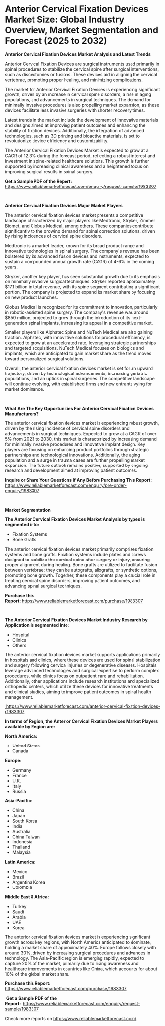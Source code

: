 <p><h1>Anterior Cervical Fixation Devices Market Size: Global Industry Overview, Market Segmentation and Forecast (2025 to 2032)</h1></p><p><strong>Anterior Cervical Fixation Devices Market Analysis and Latest Trends</strong></p>
<p><p>Anterior Cervical Fixation Devices are surgical instruments used primarily in spinal procedures to stabilize the cervical spine after surgical interventions, such as discectomies or fusions. These devices aid in aligning the cervical vertebrae, promoting proper healing, and minimizing complications.</p><p>The market for Anterior Cervical Fixation Devices is experiencing significant growth, driven by an increase in cervical spine disorders, a rise in aging populations, and advancements in surgical techniques. The demand for minimally invasive procedures is also propelling market expansion, as these devices facilitate less invasive surgeries with shorter recovery times.</p><p>Latest trends in the market include the development of innovative materials and designs aimed at improving patient outcomes and enhancing the stability of fixation devices. Additionally, the integration of advanced technologies, such as 3D printing and bioactive materials, is set to revolutionize device efficiency and customizability. </p><p>The Anterior Cervical Fixation Devices Market is expected to grow at a CAGR of 12.3% during the forecast period, reflecting a robust interest and investment in spine-related healthcare solutions. This growth is further supported by increasing clinical awareness and a heightened focus on improving surgical results in spinal surgery.</p></p>
<p><strong>Get a Sample PDF of the Report:&nbsp;</strong> <a href="https://www.reliablemarketforecast.com/enquiry/request-sample/1983307?utm_campaign=2750&utm_medium=2&utm_source=Github&utm_content=ia&utm_term=05032025&utm_id=anterior-cervical-fixation-devices">https://www.reliablemarketforecast.com/enquiry/request-sample/1983307</a></p>
<p>&nbsp;</p>
<p><strong>Anterior Cervical Fixation Devices Major Market Players</strong></p>
<p><p>The anterior cervical fixation devices market presents a competitive landscape characterized by major players like Medtronic, Stryker, Zimmer Biomet, and Globus Medical, among others. These companies contribute significantly to the growing demand for spinal correction solutions, driven by rising incidences of cervical spine disorders.</p><p>Medtronic is a market leader, known for its broad product range and innovative technologies in spinal surgery. The company's revenue has been bolstered by its advanced fusion devices and instruments, expected to sustain a compounded annual growth rate (CAGR) of 4-6% in the coming years.</p><p>Stryker, another key player, has seen substantial growth due to its emphasis on minimally invasive surgical techniques. Stryker reported approximately $17.1 billion in total revenue, with its spine segment contributing a significant portion. The company is projected to expand its market share by focusing on new product launches.</p><p>Globus Medical is recognized for its commitment to innovation, particularly in robotic-assisted spine surgery. The company's revenue was around $850 million, projected to grow through the introduction of its next-generation spinal implants, increasing its appeal in a competitive market.</p><p>Smaller players like Alphatec Spine and NuTech Medical are also gaining traction. Alphatec, with innovative solutions for procedural efficiency, is expected to grow at an accelerated rate, leveraging strategic partnerships and targeted acquisitions. NuTech Medical focuses on biologics and implants, which are anticipated to gain market share as the trend moves toward personalized surgical solutions.</p><p>Overall, the anterior cervical fixation devices market is set for an upward trajectory, driven by technological advancements, increasing geriatric populations, and an uptick in spinal surgeries. The competitive landscape will continue evolving, with established firms and new entrants vying for market dominance.</p></p>
<p>&nbsp;</p>
<p><strong>What Are The Key Opportunities For Anterior Cervical Fixation Devices Manufacturers?</strong></p>
<p><p>The anterior cervical fixation devices market is experiencing robust growth, driven by the rising incidence of cervical spine disorders and advancements in surgical techniques. Expected to grow at a CAGR of over 5% from 2023 to 2030, this market is characterized by increasing demand for minimally invasive procedures and innovative implant design. Key players are focusing on enhancing product portfolios through strategic partnerships and technological innovations. Additionally, the aging population and a surge in trauma cases are further propelling market expansion. The future outlook remains positive, supported by ongoing research and development aimed at improving patient outcomes.</p></p>
<p><strong>Inquire or Share Your Questions If Any Before Purchasing This Report:</strong> <a href="https://www.reliablemarketforecast.com/enquiry/pre-order-enquiry/1983307?utm_campaign=2750&utm_medium=2&utm_source=Github&utm_content=ia&utm_term=05032025&utm_id=anterior-cervical-fixation-devices">https://www.reliablemarketforecast.com/enquiry/pre-order-enquiry/1983307</a></p>
<p>&nbsp;</p>
<p><strong>Market Segmentation</strong></p>
<p><strong>The Anterior Cervical Fixation Devices Market Analysis by types is segmented into:</strong></p>
<p><ul><li>Fixation Systems</li><li>Bone Grafts</li></ul></p>
<p><p>The anterior cervical fixation devices market primarily comprises fixation systems and bone grafts. Fixation systems include plates and screws designed to stabilize the cervical spine after surgery or injury, ensuring proper alignment during healing. Bone grafts are utilized to facilitate fusion between vertebrae; they can be autografts, allografts, or synthetic options, promoting bone growth. Together, these components play a crucial role in treating cervical spine disorders, improving patient outcomes, and advancing spinal surgical techniques.</p></p>
<p><strong>Purchase this Report:&nbsp;</strong><a href="https://www.reliablemarketforecast.com/purchase/1983307?utm_campaign=2750&utm_medium=2&utm_source=Github&utm_content=ia&utm_term=05032025&utm_id=anterior-cervical-fixation-devices">https://www.reliablemarketforecast.com/purchase/1983307</a></p>
<p>&nbsp;</p>
<p><strong>The Anterior Cervical Fixation Devices Market Industry Research by Application is segmented into:</strong></p>
<p><ul><li>Hospital</li><li>Clinics</li><li>Others</li></ul></p>
<p><p>The anterior cervical fixation devices market supports applications primarily in hospitals and clinics, where these devices are used for spinal stabilization and surgery following cervical injuries or degenerative diseases. Hospitals leverage advanced technologies and surgical expertise to perform complex procedures, while clinics focus on outpatient care and rehabilitation. Additionally, other applications include research institutions and specialized orthopedic centers, which utilize these devices for innovative treatments and clinical studies, aiming to improve patient outcomes in spinal health management.</p></p>
<p><a href="https://www.reliablemarketforecast.com/anterior-cervical-fixation-devices-r1983307?utm_campaign=2750&utm_medium=2&utm_source=Github&utm_content=ia&utm_term=05032025&utm_id=anterior-cervical-fixation-devices">&nbsp;https://www.reliablemarketforecast.com/anterior-cervical-fixation-devices-r1983307</a></p>
<p><strong>In terms of Region, the Anterior Cervical Fixation Devices Market Players available by Region are:</strong></p>
<p>
    <p> <strong> North America: </strong>
        <ul>
            <li>United States</li>
            <li>Canada</li>
        </ul>
        </p> 
    <p> <strong> Europe: </strong>
        <ul>
            <li>Germany</li>
            <li>France</li>
            <li>U.K.</li>
            <li>Italy</li>
            <li>Russia</li>
        </ul>
        </p> 
    <p> <strong> Asia-Pacific: </strong>
        <ul>
            <li>China</li>
            <li>Japan</li>
            <li>South Korea</li>
            <li>India</li>
            <li>Australia</li>
            <li>China Taiwan</li>
            <li>Indonesia</li>
            <li>Thailand</li>
            <li>Malaysia</li>
        </ul>
        </p> 
    <p> <strong> Latin America: </strong>
        <ul>
            <li>Mexico</li>
            <li>Brazil</li>
            <li>Argentina Korea</li>
            <li>Colombia</li>
        </ul>
        </p> 
    <p> <strong> Middle East & Africa: </strong>
        <ul>
            <li>Turkey</li>
            <li>Saudi</li>
            <li>Arabia</li>
            <li>UAE</li>
            <li>Korea</li>
        </ul>
    </p>
    </p>
<p><p>The anterior cervical fixation devices market is experiencing significant growth across key regions, with North America anticipated to dominate, holding a market share of approximately 40%. Europe follows closely with around 30%, driven by increasing surgical procedures and advances in technology. The Asia-Pacific region is emerging rapidly, expected to capture 20% of the market, primarily due to rising awareness and healthcare improvements in countries like China, which accounts for about 10% of the global market share.</p></p>
<p><strong>Purchase this Report: </strong><a href="https://www.reliablemarketforecast.com/purchase/1983307?utm_campaign=2750&utm_medium=2&utm_source=Github&utm_content=ia&utm_term=05032025&utm_id=anterior-cervical-fixation-devices">https://www.reliablemarketforecast.com/purchase/1983307</a></p>
<p>&nbsp;<strong>Get a Sample PDF of the Report:&nbsp;&nbsp;</strong><a href="https://www.reliablemarketforecast.com/enquiry/request-sample/1983307?utm_campaign=2750&utm_medium=2&utm_source=Github&utm_content=ia&utm_term=05032025&utm_id=anterior-cervical-fixation-devices">https://www.reliablemarketforecast.com/enquiry/request-sample/1983307</a></p>
<p><strong></strong></p>
<p>Check more reports on <a href="https://www.reliablemarketforecast.com/?utm_campaign=2750&utm_medium=2&utm_source=Github&utm_content=ia&utm_term=05032025&utm_id=anterior-cervical-fixation-devices">https://www.reliablemarketforecast.com/</a></p>